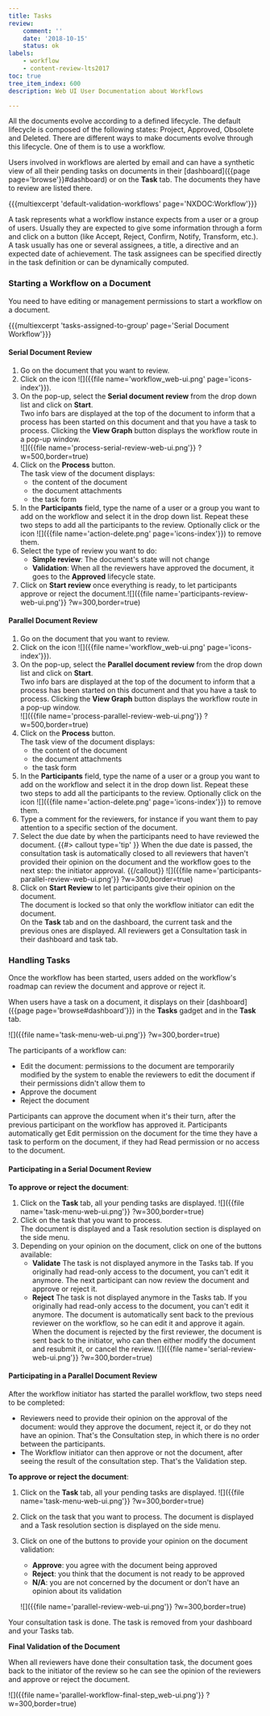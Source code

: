 ```yaml
---
title: Tasks
review:
    comment: ''
    date: '2018-10-15'
    status: ok
labels:
    - workflow
    - content-review-lts2017
toc: true
tree_item_index: 600
description: Web UI User Documentation about Workflows

---
```

All the documents evolve according to a defined lifecycle. The default lifecycle is composed of the following states: Project, Approved, Obsolete and Deleted. There are different ways to make documents evolve through this lifecycle. One of them is to use a workflow.

Users involved in workflows are alerted by email and can have a synthetic view of all their pending tasks on documents in their [dashboard]({{page page='browse'}}#dashboard) or on the **Task** tab. The documents they have to review are listed there.

{{{multiexcerpt 'default-validation-workflows' page='NXDOC:Workflow'}}}

A task represents what a workflow instance expects from a user or a group of users. Usually they are expected to give some information through a form and click on a button (like Accept, Reject, Confirm, Notify, Transform, etc.). A task usually has one or several assignees, a title, a directive and an expected date of achievement. The task assignees can be specified directly in the task definition or can be dynamically computed.

### Starting a Workflow on a Document

You need to have editing or management permissions to start a workflow on a document.

{{{multiexcerpt 'tasks-assigned-to-group' page='Serial Document Workflow'}}}

#### Serial Document Review

1. Go on the document that you want to review.
2. Click on the icon&nbsp;![]({{file name='workflow_web-ui.png' page='icons-index'}}).
2. On the pop-up, select the **Serial document review** from the drop down list and click on **Start**.<br/>
    Two info bars are displayed at the top of the document to inform that a process has been started on this document and that you have a task to process. Clicking the **View Graph** button displays the workflow route in a pop-up window.<br/>
    ![]({{file name='process-serial-review-web-ui.png'}} ?w=500,border=true)
3. Click on the **Process** button.<br/>
    The task view of the document displays:
    - the content of the document
    - the document attachments
    - the task form
4. In the **Participants** field, type the name of a user or a group you want to add on the workflow and select it in the drop down list. Repeat these two steps to add all the participants to the review. Optionally click or the icon ![]({{file name='action-delete.png' page='icons-index'}}) to remove them.
5. Select the type of review you want to do:
    - **Simple review**: The document's state will not change
    - **Validation**: When all the reviewers have approved the document, it goes to the **Approved** lifecycle state.
6. Click on **Start review** once everything is ready, to let participants approve or reject the document.![]({{file name='participants-review-web-ui.png'}} ?w=300,border=true)

#### Parallel Document Review

1. Go on the document that you want to review.
2. Click on the icon&nbsp;![]({{file name='workflow_web-ui.png' page='icons-index'}}).
2. On the pop-up, select the **Parallel document review** from the drop down list and click on **Start**.<br/>
    Two info bars are displayed at the top of the document to inform that a process has been started on this document and that you have a task to process. Clicking the **View Graph** button displays the workflow route in a pop-up window.<br/>
    ![]({{file name='process-parallel-review-web-ui.png'}} ?w=500,border=true)
3. Click on the **Process** button. <br/>
    The task view of the document displays:
    - the content of the document
    - the document attachments
    - the task form
4. In the **Participants** field, type the name of a user or a group you want to add on the workflow and select it in the drop down list. Repeat these two steps to add all the participants to the review. Optionally click on the icon ![]({{file name='action-delete.png' page='icons-index'}}) to remove them.
5. Type a comment for the reviewers, for instance if you want them to pay attention to a specific section of the document.
6. Select the due date by when the participants need to have reviewed the document.
    {{#> callout type='tip' }}
    When the due date is passed, the consultation task is automatically closed to all reviewers that haven't provided their opinion on the document and the workflow goes to the next step: the initiator approval.
    {{/callout}}
    ![]({{file name='participants-parallel-review-web-ui.png'}} ?w=300,border=true)
7. Click on **Start Review** to let participants give their opinion on the document. <br/>
    The document is locked so that only the workflow initiator can edit the document.<br/>
    On the **Task** tab and on the dashboard, the current task and the previous ones are displayed. All reviewers get a Consultation task in their dashboard and task tab.

### Handling Tasks

Once the workflow has been started, users added on the workflow's roadmap can review the document and approve or reject it.

When users have a task on a document, it displays on their [dashboard]({{page page='browse#dashboard'}}) in the **Tasks** gadget and in the **Task** tab.

![]({{file name='task-menu-web-ui.png'}} ?w=300,border=true)

The participants of a workflow can:

- Edit the document: permissions to the document are temporarily modified by the system to enable the reviewers to edit the document if their permissions didn't allow them to
- Approve the document
- Reject the document

Participants can approve the document when it's their turn, after the previous participant on the workflow has approved it. Participants automatically get Edit permission on the document for the time they have a task to perform on the document, if they had Read permission or no access to the document.

#### Participating in a Serial Document Review

**To approve or reject the document**:

1. Click on the **Task** tab, all your pending tasks are displayed.
    ![]({{file name='task-menu-web-ui.png'}} ?w=300,border=true)
2. Click on the task that you want to process. <br/>
    The document is displayed and a Task resolution section is displayed on the side menu.
3. Depending on your opinion on the document, click on one of the buttons available:
    - **Validate**
      The task is not displayed anymore in the Tasks tab. If you originally had read-only access to the document, you can't edit it anymore. The next participant can now review the document and approve or reject it.
    - **Reject**
      The task is not displayed anymore in the Tasks tab. If you originally had read-only access to the document, you can't edit it anymore. The document is automatically sent back to the previous reviewer on the workflow, so he can edit it and approve it again.
      When the document is rejected by the first reviewer, the document is sent back to the initiator, who can then either modify the document and resubmit it, or cancel the review.
      ![]({{file name='serial-review-web-ui.png'}} ?w=300,border=true)

#### Participating in a Parallel Document Review

After the workflow initiator has started the parallel workflow, two steps need to be completed:

- Reviewers need to provide their opinion on the approval of the document: would they approve the document, reject it, or do they not have an opinion. That's the Consultation step, in which there is no order between the participants.
- The Workflow initiator can then approve or not the document, after seeing the result of the consultation step. That's the Validation step.

**To approve or reject the document**:
1. Click on the **Task** tab, all your pending tasks are displayed.
    ![]({{file name='task-menu-web-ui.png'}} ?w=300,border=true)
2. Click on the task that you want to process. The document is displayed and a Task resolution section is displayed on the side menu.
3. Click on one of the buttons to provide your opinion on the document validation:
    - **Approve**: you agree with the document being approved
    - **Reject**: you think that the document is not ready to be approved
    - **N/A**: you are not concerned by the document or don't have an opinion about its validation

    ![]({{file name='parallel-review-web-ui.png'}} ?w=300,border=true)

Your consultation task is done. The task is removed from your dashboard and your Tasks tab.

**Final Validation of the Document**

When all reviewers have done their consultation task, the document goes back to the initiator of the review so he can see the opinion of the reviewers and approve or reject the document.

![]({{file name='parallel-workflow-final-step_web-ui.png'}} ?w=300,border=true)
